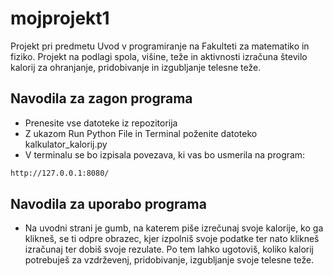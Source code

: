 # mojprojekt1
Projekt pri predmetu Uvod v programiranje na Fakulteti za matematiko in fiziko. Projekt na podlagi spola, višine, teže in aktivnosti izračuna število kalorij za ohranjanje, pridobivanje in izgubljanje telesne teže.

## Navodila za zagon programa
- Prenesite vse datoteke iz repozitorija
- Z ukazom Run Python File in Terminal poženite datoteko kalkulator_kalorij.py
- V terminalu se bo izpisala povezava, ki vas bo usmerila na program: 
```sh
http://127.0.0.1:8080/ 
```
## Navodila za uporabo programa
- Na uvodni strani je gumb, na katerem piše izrečunaj svoje kalorije, ko ga klikneš, se ti odpre obrazec, kjer izpolniš svoje podatke ter nato klikneš izračunaj ter dobiš svoje rezulate. Po tem lahko ugotoviš, koliko kalorij potrebuješ za vzdrževenj, pridobivanje, izgubljanje svoje telesne teže.